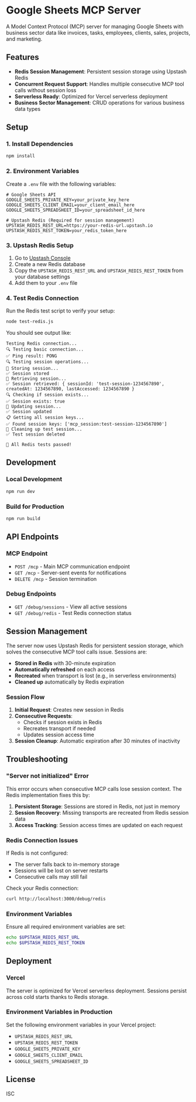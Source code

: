 # Google Sheets MCP Server

A Model Context Protocol (MCP) server for managing Google Sheets with business sector data like invoices, tasks, employees, clients, sales, projects, and marketing.

## Features

- **Redis Session Management**: Persistent session storage using Upstash Redis
- **Concurrent Request Support**: Handles multiple consecutive MCP tool calls without session loss
- **Serverless Ready**: Optimized for Vercel serverless deployment
- **Business Sector Management**: CRUD operations for various business data types

## Setup

### 1. Install Dependencies

```bash
npm install
```

### 2. Environment Variables

Create a `.env` file with the following variables:

```env
# Google Sheets API
GOOGLE_SHEETS_PRIVATE_KEY=your_private_key_here
GOOGLE_SHEETS_CLIENT_EMAIL=your_client_email_here
GOOGLE_SHEETS_SPREADSHEET_ID=your_spreadsheet_id_here

# Upstash Redis (Required for session management)
UPSTASH_REDIS_REST_URL=https://your-redis-url.upstash.io
UPSTASH_REDIS_REST_TOKEN=your_redis_token_here
```

### 3. Upstash Redis Setup

1. Go to [Upstash Console](https://console.upstash.com/)
2. Create a new Redis database
3. Copy the `UPSTASH_REDIS_REST_URL` and `UPSTASH_REDIS_REST_TOKEN` from your database settings
4. Add them to your `.env` file

### 4. Test Redis Connection

Run the Redis test script to verify your setup:

```bash
node test-redis.js
```

You should see output like:
```
Testing Redis connection...
🔍 Testing basic connection...
✅ Ping result: PONG
🔍 Testing session operations...
📝 Storing session...
✅ Session stored
📖 Retrieving session...
✅ Session retrieved: { sessionId: 'test-session-1234567890', createdAt: 1234567890, lastAccessed: 1234567890 }
🔍 Checking if session exists...
✅ Session exists: true
🔄 Updating session...
✅ Session updated
📋 Getting all session keys...
✅ Found session keys: ['mcp_session:test-session-1234567890']
🧹 Cleaning up test session...
✅ Test session deleted

🎉 All Redis tests passed!
```

## Development

### Local Development

```bash
npm run dev
```

### Build for Production

```bash
npm run build
```

## API Endpoints

### MCP Endpoint
- `POST /mcp` - Main MCP communication endpoint
- `GET /mcp` - Server-sent events for notifications
- `DELETE /mcp` - Session termination

### Debug Endpoints
- `GET /debug/sessions` - View all active sessions
- `GET /debug/redis` - Test Redis connection status

## Session Management

The server now uses Upstash Redis for persistent session storage, which solves the consecutive MCP tool calls issue. Sessions are:

- **Stored in Redis** with 30-minute expiration
- **Automatically refreshed** on each access
- **Recreated** when transport is lost (e.g., in serverless environments)
- **Cleaned up** automatically by Redis expiration

### Session Flow

1. **Initial Request**: Creates new session in Redis
2. **Consecutive Requests**: 
   - Checks if session exists in Redis
   - Recreates transport if needed
   - Updates session access time
3. **Session Cleanup**: Automatic expiration after 30 minutes of inactivity

## Troubleshooting

### "Server not initialized" Error

This error occurs when consecutive MCP calls lose session context. The Redis implementation fixes this by:

1. **Persistent Storage**: Sessions are stored in Redis, not just in memory
2. **Session Recovery**: Missing transports are recreated from Redis session data
3. **Access Tracking**: Session access times are updated on each request

### Redis Connection Issues

If Redis is not configured:
- The server falls back to in-memory storage
- Sessions will be lost on server restarts
- Consecutive calls may still fail

Check your Redis connection:
```bash
curl http://localhost:3000/debug/redis
```

### Environment Variables

Ensure all required environment variables are set:
```bash
echo $UPSTASH_REDIS_REST_URL
echo $UPSTASH_REDIS_REST_TOKEN
```

## Deployment

### Vercel

The server is optimized for Vercel serverless deployment. Sessions persist across cold starts thanks to Redis storage.

### Environment Variables in Production

Set the following environment variables in your Vercel project:
- `UPSTASH_REDIS_REST_URL`
- `UPSTASH_REDIS_REST_TOKEN`
- `GOOGLE_SHEETS_PRIVATE_KEY`
- `GOOGLE_SHEETS_CLIENT_EMAIL`
- `GOOGLE_SHEETS_SPREADSHEET_ID`

## License

ISC
